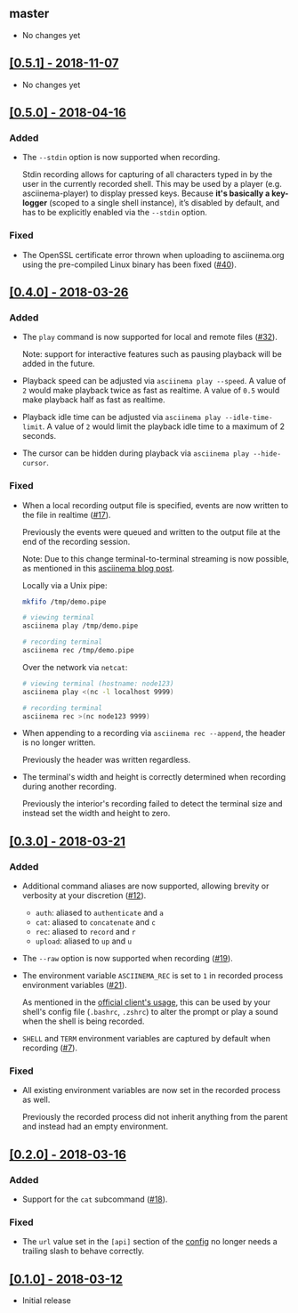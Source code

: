 ## master

* No changes yet

## [[0.5.1] - 2018-11-07](https://github.com/LegNeato/asciinema-rs/releases/tag/v0.5.1)

* No changes yet

## [[0.5.0] - 2018-04-16](https://github.com/LegNeato/asciinema-rs/releases/tag/v0.5.0)

### Added

* The `--stdin` option is now supported when recording.

  Stdin recording allows for capturing of all characters typed in by the user
  in the currently recorded shell. This may be used by a player
  (e.g. asciinema-player) to display pressed keys. Because **it's basically a
  key-logger** (scoped to a single shell instance), it’s disabled by default,
  and has to be explicitly enabled via the `--stdin` option.

### Fixed

* The OpenSSL certificate error thrown when uploading to asciinema.org
  using the pre-compiled Linux binary has been fixed ([#40](https://github.com/LegNeato/asciinema-rs/issues/40)).

## [[0.4.0] - 2018-03-26](https://github.com/LegNeato/asciinema-rs/releases/tag/v0.4.0)

### Added

* The `play` command is now supported for local and remote files ([#32](https://github.com/LegNeato/asciinema-rs/pull/32)).

  Note: support for interactive features such as pausing playback will be added
  in the future.

* Playback speed can be adjusted via `asciinema play --speed`. A value of `2`
  would make playback twice as fast as realtime. A value of `0.5` would make
  playback half as fast as realtime.

* Playback idle time can be adjusted via `asciinema play --idle-time-limit`. A
  value of `2` would limit the playback idle time to a maximum of 2 seconds.

* The cursor can be hidden during playback via `asciinema play --hide-cursor`.

### Fixed

* When a local recording output file is specified, events are now written
  to the file in realtime ([#17](https://github.com/LegNeato/asciinema-rs/issues/17)).

  Previously the events were queued and written to the
  output file at the end of the recording session.

  Note: Due to this change terminal-to-terminal streaming is now possible,
  as mentioned in this [asciinema blog post](http://blog.asciinema.org/post/two-point-o/).

  Locally via a Unix pipe:

  ```bash
  mkfifo /tmp/demo.pipe

  # viewing terminal
  asciinema play /tmp/demo.pipe

  # recording terminal
  asciinema rec /tmp/demo.pipe
  ```

  Over the network via `netcat`:

  ```bash
  # viewing terminal (hostname: node123)
  asciinema play <(nc -l localhost 9999)

  # recording terminal
  asciinema rec >(nc node123 9999)
  ```

* When appending to a recording via `asciinema rec --append`,
  the header is no longer written.

  Previously the header was written regardless.

* The terminal's width and height is correctly determined when recording during
  another recording.

  Previously the interior's recording failed to detect the terminal size and instead set the width and height to zero.

## [[0.3.0] - 2018-03-21](https://github.com/LegNeato/asciinema-rs/releases/tag/v0.3.0)

### Added

* Additional command aliases are now supported, allowing brevity or verbosity at your discretion ([#12](https://github.com/LegNeato/asciinema-rs/issues/12)).

  * `auth`: aliased to `authenticate` and `a`
  * `cat`: aliased to `concatenate` and `c`
  * `rec`: aliased to `record` and `r`
  * `upload`: aliased to `up` and `u`

* The `--raw` option is now supported when recording ([#19](https://github.com/LegNeato/asciinema-rs/pull/19)).

* The environment variable `ASCIINEMA_REC` is set to `1` in recorded process
  environment variables ([#21](https://github.com/LegNeato/asciinema-rs/issues/21)).

  As mentioned in the [official client's usage](https://asciinema.org/docs/usage), this can be used by your shell's config file (`.bashrc`, `.zshrc`) to alter the prompt or play a sound when the shell is being recorded.

* `SHELL` and `TERM` environment variables are captured by default when recording ([#7](https://github.com/LegNeato/asciinema-rs/issues/7)).

### Fixed

* All existing environment variables are now set in the recorded process as well.

  Previously the recorded process did not inherit anything from the parent and instead had an empty environment.

## [[0.2.0] - 2018-03-16](https://github.com/LegNeato/asciinema-rs/releases/tag/v0.2.0)

### Added

* Support for the `cat` subcommand ([#18](https://github.com/LegNeato/asciinema-rs/pull/18)).

### Fixed

* The `url` value set in the `[api]` section of the [config](https://asciinema.org/docs/config) no longer needs a trailing slash to behave correctly.

## [[0.1.0] - 2018-03-12](https://github.com/LegNeato/asciinema-rs/releases/tag/v0.1.0)

* Initial release
